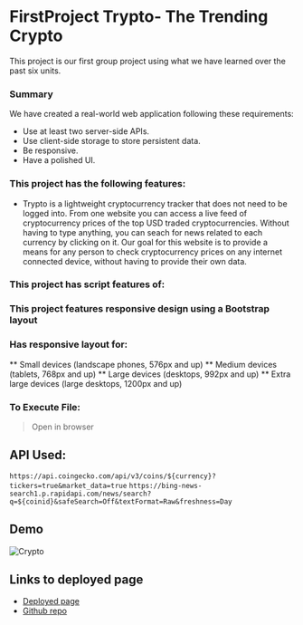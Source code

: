 # FirstProject Trypto- The Trending Crypto
This project is our first group project using what we have learned over the past six units.


### Summary
We have created a real-world web application following these requirements:
* Use at least two server-side APIs.
* Use client-side storage to store persistent data.
* Be responsive.
* Have a polished UI.

### This project has the following features: 
-  Trypto is a lightweight cryptocurrency tracker that does not need to be logged into.  From one website you can access a live feed of cryptocurrency prices of the top USD traded cryptocurrencies.  Without having to type anything, you can seach for news related to each currency by clicking on it.  Our goal for this website is to provide a means for any person to check cryptocurrency prices on any internet connected device, without having to provide their own data.


### This project has script features of:

### This project features responsive design using a Bootstrap layout
### Has responsive layout for: 
** Small devices (landscape phones, 576px and up)
** Medium devices (tablets, 768px and up)
** Large devices (desktops, 992px and up)
** Extra large devices (large desktops, 1200px and up)

### To Execute File:
> Open in browser

## API Used:
`https://api.coingecko.com/api/v3/coins/${currency}?tickers=true&market_data=true`
`https://bing-news-search1.p.rapidapi.com/news/search?q=${coinid}&safeSearch=Off&textFormat=Raw&freshness=Day`



## Demo
![Crypto](Cryptos.gif)

## Links to deployed page
* [Deployed page](hhttps://anirbantalukder.github.io/FirstProject/)
* [Github repo](https://github.com/AnirbanTalukder/FirstProject/)


